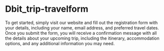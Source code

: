 # Dbit_trip-travelform
To get started, simply visit our website and fill out the registration form with your details, including your name, email address, and preferred travel dates. Once you submit the form, you will receive a confirmation message with all the details about your upcoming trip, including the itinerary, accommodation options, and any additional information you may need.
